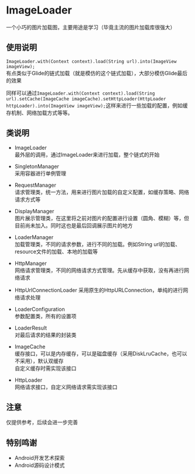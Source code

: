 # ImageLoader

一个小巧的图片加载图，主要用途是学习（毕竟主流的图片加载库很强大）

## 使用说明  

`ImageLoader.with(Context context).load(String url).into(ImageView imageView);`  
有点类似于Glide的链式加载（就是模仿的这个链式加载），大部分模仿Glide最后的效果

同样可以通过`ImageLoader.with(Context context).load(String url).setCache(ImageCache imageCache).setHttpLoader(HttpLoader httpLoader).into(ImageView imageView);`这样来进行一些加载的配置，例如缓存机制、网络加载方式等等。

## 类说明

- ImageLoader  
    最外层的调用，通过ImageLoader来进行加载，整个链式的开始

- SingletonManager  
    采用容器进行单例管理

- RequestManager  
    请求管理类，统一方法，用来进行图片加载的自定义配置，如缓存策略、网络请求方式等

- DisplayManager  
    图片展示管理类，在这里将之前对图片的配置进行设置（圆角、模糊）等，但目前尚未加入。同时这也是最后回调展示图片的地方

- LoaderManager  
    加载管理类，不同的请求参数，进行不同的加载。例如String url的加载、resource文件的加载、本地的加载等

- HttpManager  
    网络请求管理类，不同的网络请求方式管理。先从缓存中获取，没有再进行网络请求

- HttpUrlConnectionLoader
    采用原生的HttpURLConnection，单纯的进行网络请求处理

- LoaderConfiguration  
    参数配置类，所有的设置项

- LoaderResult  
    对最后请求的结果的封装类

- ImageCache  
    缓存接口，可以是内存缓存，可以是磁盘缓存（采用DiskLruCache，也可以不采用），默认双缓存  
    自定义缓存时需实现该接口

- HttpLoader  
    网络请求接口，自定义网络请求需实现该接口

## 注意

仅提供参考，后续会进一步完善

## 特别鸣谢

- Android开发艺术探索  
- Android源码设计模式